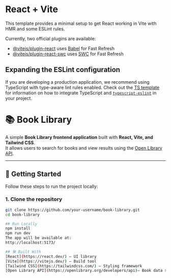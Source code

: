 # React + Vite

This template provides a minimal setup to get React working in Vite with HMR and some ESLint rules.

Currently, two official plugins are available:

- [@vitejs/plugin-react](https://github.com/vitejs/vite-plugin-react/blob/main/packages/plugin-react) uses [Babel](https://babeljs.io/) for Fast Refresh
- [@vitejs/plugin-react-swc](https://github.com/vitejs/vite-plugin-react/blob/main/packages/plugin-react-swc) uses [SWC](https://swc.rs/) for Fast Refresh

## Expanding the ESLint configuration

If you are developing a production application, we recommend using TypeScript with type-aware lint rules enabled. Check out the [TS template](https://github.com/vitejs/vite/tree/main/packages/create-vite/template-react-ts) for information on how to integrate TypeScript and [`typescript-eslint`](https://typescript-eslint.io) in your project.

# 📚 Book Library

A simple **Book Library frontend application** built with **React, Vite, and Tailwind CSS**.  
It allows users to search for books and view results using the [Open Library API](https://openlibrary.org/developers/api).

---

## 🚀 Getting Started

Follow these steps to run the project locally:

### 1. Clone the repository
```bash
git clone https://github.com/your-username/book-library.git
cd book-library

## Run Locally
npm install
npm run dev
The app will be available at:
http://localhost:5173/

## 🛠️ Built With
[React](https://react.dev/) – UI library
[Vite](https://vitejs.dev/) – Build tool
[Tailwind CSS](https://tailwindcss.com/) – Styling framework
[Open Library API](https://openlibrary.org/developers/api)– Book data source
